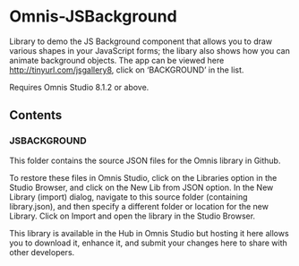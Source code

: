 # Omnis-JSBackground
Library to demo the JS Background component that allows you to draw various shapes in your JavaScript forms; the libary also shows how you can animate background objects. The app can be viewed here http://tinyurl.com/jsgallery8, click on ‘BACKGROUND’ in the list.

Requires Omnis Studio 8.1.2 or above.

## Contents
### JSBACKGROUND
This folder contains the source JSON files for the Omnis library in Github. 

To restore these files in Omnis Studio, click on the Libraries option in the Studio Browser, and click on the New Lib from JSON option. In the New Library (import) dialog, navigate to this source folder (containing library.json), and then specify a different folder or location for the new Library. Click on Import and open the library in the Studio Browser. 

This library is available in the Hub in Omnis Studio but hosting it here allows you to download it, enhance it, and submit your changes here to share with other developers. 

